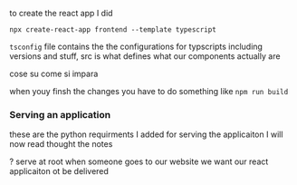 to create the react app I did 

```
npx create-react-app frontend --template typescript

```

```tsconfig``` file contains the the configurations for typscripts including versions and stuff, src is what defines what our components actually are 

cose su come si impara 

when youy finsh the changes you have to do something like ```npm run build```


### Serving an application 

these are the python requirments I added for serving the applicaiton I will now read thought the notes 

? serve at root when someone goes to our website we want our react applicaiton ot be delivered
